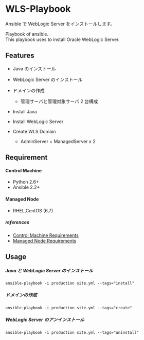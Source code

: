 # WLS-Playbook
Ansible で WebLogic Server をインストールします。  

Playbook of ansible.  
This playbook uses to install Oracle WebLogic Server.

## Features

+ Java のインストール
+ WebLogic Server のインストール
+ ドメインの作成
  * 管理サーバと管理対象サーバ 2 台構成


+ Install Java
+ Install WebLogic Server
+ Create WLS Domain
  * AdminServer + ManagedServer x 2

## Requirement

#### Control Machine
+ Python 2.6+
+ Ansible 2.2+

#### Managed Node
+ RHEL,CentOS (6,7)

##### references
+ [Control Machine Requirements](http://docs.ansible.com/ansible/intro_installation.html#control-machine-requirements)
+ [Managed Node Requirements](http://docs.ansible.com/ansible/intro_installation.html#managed-node-requirements)


## Usage

##### Java と WebLogic Server のインストール

```shell
ansible-playbook -i production site.yml --tags="install"
```

##### ドメインの作成

```shell
ansible-playbook -i production site.yml --tags="create"
```
##### WebLogic Server のアンインストール

```shell
ansible-playbook -i production site.yml --tags="uninstall"
```




